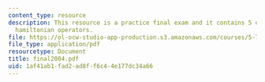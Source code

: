 ```yaml
---
content_type: resource
description: This resource is a practice final exam and it contains 5 questions on
  hamiltonian operators.
file: https://ol-ocw-studio-app-production.s3.amazonaws.com/courses/5-73-introductory-quantum-mechanics-i-fall-2005/1af41ab1fad2ad8ff6c44e177dc34a66_final2004.pdf
file_type: application/pdf
resourcetype: Document
title: final2004.pdf
uid: 1af41ab1-fad2-ad8f-f6c4-4e177dc34a66
---
```

